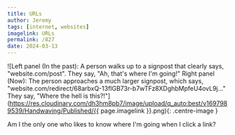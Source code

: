 ```yaml
---
title: URLs
author: Jeremy
tags: [internet, websites]
imagelink: URLs
permalink: /827
date: 2024-03-13
---
```


![Left panel (In the past): A person walks up to a signpost that clearly says, "website.com/post". They say, "Ah, that's where I'm going!" Right panel (Now): The person approaches a much larger signpost, which says, "website.com/redirect/68arbxQ-13flGB73r-b7wTFz8XDghbMpfeU4ovL9j..." They say, "Where the hell is this?!"](https://res.cloudinary.com/dh3hm8pb7/image/upload/q_auto:best/v1697989539/Handwaving/Published/{{ page.imagelink }}.png){: .centre-image }

Am I the only one who likes to know where I'm going when I click a link?
